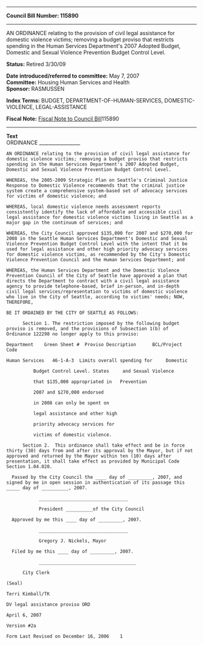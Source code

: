 * * * * *  
  
**Council Bill Number: [](#h0)[](#h2)115890**  
  
* * * * *  
  
AN ORDINANCE relating to the provision of civil legal assistance for domestic violence victims; removing a budget proviso that restricts spending in the Human Services Department's 2007 Adopted Budget, Domestic and Sexual Violence Prevention Budget Control Level.  
  
**Status:** Retired 3/30/09   
  
**Date introduced/referred to committee:** May 7, 2007   
**Committee:** Housing Human Services and Health   
**Sponsor:** RASMUSSEN   
  
**Index Terms:** BUDGET, DEPARTMENT-OF-HUMAN-SERVICES, DOMESTIC-VIOLENCE, LEGAL-ASSISTANCE  
  
**Fiscal Note:** [Fiscal Note to Council Bill](http://clerk.seattle.gov/~public/fnote/115890.htm)[](#h1)[](#h3)115890  
  
* * * * *  
  
**Text**  
    ORDINANCE _________________  
  
    AN ORDINANCE relating to the provision of civil legal assistance for  
    domestic violence victims; removing a budget proviso that restricts  
    spending in the Human Services Department's 2007 Adopted Budget,  
    Domestic and Sexual Violence Prevention Budget Control Level.  
  
    WHEREAS, the 2005-2009 Strategic Plan on Seattle's Criminal Justice  
    Response to Domestic Violence recommends that the criminal justice  
    system create a comprehensive system-based set of advocacy services  
    for victims of domestic violence; and  
  
    WHEREAS, local domestic violence needs assessment reports  
    consistently identify the lack of affordable and accessible civil  
    legal assistance for domestic violence victims living in Seattle as a  
    major gap in the continuum of services; and  
  
    WHEREAS, the City Council approved $135,000 for 2007 and $270,000 for  
    2008 in the Seattle Human Services Department's Domestic and Sexual  
    Violence Prevention Budget Control Level with the intent that it be  
    used for legal assistance and other high priority advocacy services  
    for domestic violence victims, as recommended by the City's Domestic  
    Violence Prevention Council and the Human Services Department; and  
  
    WHEREAS, the Human Services Department and the Domestic Violence  
    Prevention Council of the City of Seattle have approved a plan that  
    directs the Department to contract with a civil legal assistance  
    agency to provide telephone-based, brief in-person, and in-depth  
    civil legal services/representation to victims of domestic violence  
    who live in the City of Seattle, according to victims' needs; NOW,  
    THEREFORE,  
  
    BE IT ORDAINED BY THE CITY OF SEATTLE AS FOLLOWS:  
  
          Section 1. The restriction imposed by the following budget  
    proviso is removed, and the provisions of Subsection 1(b) of  
    Ordinance 122298 no longer apply to this proviso:  
  
    Department    Green Sheet #  Proviso Description      BCL/Project  
    Code  
  
    Human Services   46-1-A-3  Limits overall spending for     Domestic  
  
              Budget Control Level. States     and Sexual Violence  
  
              that $135,000 appropriated in   Prevention  
  
              2007 and $270,000 endorsed  
  
              in 2008 can only be spent on  
  
              legal assistance and other high  
  
              priority advocacy services for  
  
              victims of domestic violence.  
  
          Section 2.  This ordinance shall take effect and be in force  
    thirty (30) days from and after its approval by the Mayor, but if not  
    approved and returned by the Mayor within ten (10) days after  
    presentation, it shall take effect as provided by Municipal Code  
    Section 1.04.020.  
  
      Passed by the City Council the ____ day of _________, 2007, and  
    signed by me in open session in authentication of its passage this  
    _____ day of __________, 2007.  
  
                _________________________________  
  
                President __________of the City Council  
  
      Approved by me this ____ day of _________, 2007.  
  
                _________________________________  
  
                Gregory J. Nickels, Mayor  
  
      Filed by me this ____ day of _________, 2007.  
  
                ____________________________________  
  
          City Clerk  
  
    (Seal)  
  
    Terri Kimball/TK  
  
    DV legal assistance proviso ORD  
  
    April 6, 2007  
  
    Version #2a  
  
    Form Last Revised on December 16, 2006    1  
